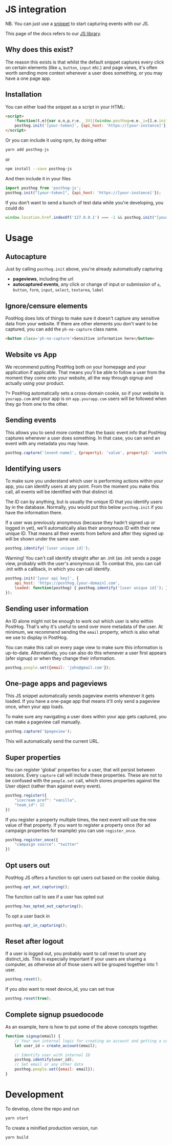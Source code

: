 # JS integration

NB. You can just use a [snippet](/Snippet-installation) to start capturing events with our JS.

This page of the docs refers to our [JS library](https://github.com/PostHog/posthog-js).

## Why does this exist?

The reason this exists is that whilst the default snippet captures every click on certain elements (like `a`, `button`, `input` etc.) and page views, it's often worth sending more context whenever a user does something, or you may have a one page app.


## Installation

You can either load the snippet as a script in your HTML:
```html
<script>
    !function(t,e){var o,n,p,r;e.__SV||(window.posthog=e,e._i=[],e.init=function(i,s,a){function g(t,e){var o=e.split(".");2==o.length&&(t=t[o[0]],e=o[1]),t[e]=function(){t.push([e].concat(Array.prototype.slice.call(arguments,0)))}}(p=t.createElement("script")).type="text/javascript",p.async=!0,p.src=s.api_host+"/static/array.js",(r=t.getElementsByTagName("script")[0]).parentNode.insertBefore(p,r);var u=e;for(void 0!==a?u=e[a]=[]:a="posthog",u.people=u.people||[],u.toString=function(t){var e="posthog";return"posthog"!==a&&(e+="."+a),t||(e+=" (stub)"),e},u.people.toString=function(){return u.toString(1)+".people (stub)"},o="capture identify alias people.set people.set_once set_config register register_once unregister opt_out_capturing has_opted_out_capturing opt_in_capturing reset".split(" "),n=0;n<o.length;n++)g(u,o[n]);e._i.push([i,s,a])},e.__SV=1)}(document,window.posthog||[]);
    posthog.init('[your-token]', {api_host: 'https://[your-instance]'})
</script>
```

Or you can include it using npm, by doing either
```bash
yarn add posthog-js
```
or
```bash
npm install --save posthog-js
```

And then include it in your files
```js
import posthog from 'posthog-js';
posthog.init("[your-token]", {api_host: 'https://[your-instance]'});
```

If you don't want to send a bunch of test data while you're developing, you could do
```js
window.location.href.indexOf('127.0.0.1') === -1 && posthog.init("[your-token]", {api_host: 'https://[your-instance]'})
```

# Usage
## Autocapture

Just by calling `posthog.init` above, you're already automatically capturing
- **pageviews**, including the url
- **autocaptured events**, any click or change of input or submission of `a`, `button`, `form`, `input`, `select`, `textarea`, `label`

## Ignore/censure elements
PostHog does lots of things to make sure it doesn't capture any sensitive data from your website. If there are other elements you don't want to be captured, you can add the `ph-no-capture` class name.

```html
<button class='ph-no-capture'>Sensitive information here</button>
```

## Website vs App

We recommend putting PostHog both on your homepage and your application if applicable. That means you'll be able to follow a user from the moment they come onto your website, all the way through signup and actually using your product.

?> PostHog automatically sets a cross-domain cookie, so if your website is `yourapp.com` and your app is on `app.yourapp.com` users will be followed when they go from one to the other.

## Sending events

This allows you to send more context than the basic event info that PostHog captures whenever a user does something. In that case, you can send an event with any metadata you may have.

```js
posthog.capture('[event-name]', {property1: 'value', property2: 'another value'});
```

## Identifying users
To make sure you understand which user is performing actions within your app, you can identify users at any point. From the moment you make this call, all events will be identified with that distinct id.

The ID can by anything, but is usually the unique ID that you identify users by in the database. 
Normally, you would put this below `posthog.init` if you have the information there.

If a user was previously anonymous (because they hadn't signed up or logged in yet), we'll automatically alias their anonymous ID with their new unique ID. That means all their events from before and after they signed up will be shown under the same user.

```js
posthog.identify('[user unique id]');
```

Warning! You can't call identify straight after an .init (as .init sends a page view, probably with the user's anonymous id. To combat this, you can call .init with a callback, in which you can call identify.

```js
posthog.init('[your api key]', {
    api_host: 'https://posthog.[your-domain].com',
    loaded: function(posthog) { posthog.identify('[user unique id]'); }
});
```

## Sending user information
An ID alone might not be enough to work out which user is who within PostHog. That's why it's useful to send over more metadata of the user. At minimum, we recommend sending the `email` property, which is also what we use to display in PostHog.

You can make this call on every page view to make sure this information is up-to-date. Alternatively, you can also do this whenever a user first appears (afer signup) or when they change their information.

```js
posthog.people.set({email: 'john@gmail.com'});
```

## One-page apps and pageviews
This JS snippet automatically sends pageview events whenever it gets loaded. If you have a one-page app that means it'll only send a pageview once, when your app loads.

To make sure any navigating a user does within your app gets captured, you can make a pageview call manually.

```js
posthog.capture('$pageview');
```

This will automatically send the current URL.

## Super properties

You can register 'global' properties for a user, that will persist between sessions. Every `capture` call will include these properties. These are not to be confused with the `people.set` call, which stores properties against the User object (rather than against every event).

```js
posthog.register({
    "icecream pref": "vanilla",
    "team_id": 22
})
```

If you register a property multiple times, the next event will use the new value of that property. If you want to register a property once (for ad campaign properties for example) you can use `register_once`.

```js
posthog.register_once({
    "campaign source": "twitter"
})
```

## Opt users out

PostHog JS offers a function to opt users out based on the cookie dialog.

```js
posthog.opt_out_capturing();
```

The function call to see if a user has opted out

```js
posthog.has_opted_out_capturing();
```

To opt a user back in
```js
posthog.opt_in_capturing();
```

## Reset after logout

If a user is logged out, you probably want to call reset to unset any distinct_ids. This is especially important if your users are sharing a computer, as otherwise all of those users will be grouped together into 1 user.

```js
posthog.reset();
```

If you _also_ want to reset device_id, you can set true

```js
posthog.reset(true);
```

## Complete signup psuedocode

As an example, here is how to put some of the above concepts together.

```js
function signup(email) {
    // Your own internal logic for creating an account and getting a user_id
    let user_id = create_account(email);

    // Identify user with internal ID
    posthog.identify(user_id);
    // Set email or any other data
    posthog.people.set({email: email});
}
```


# Development

To develop, clone the repo and run
```bash
yarn start
```

To create a minified production version, run
```bash
yarn build
```

